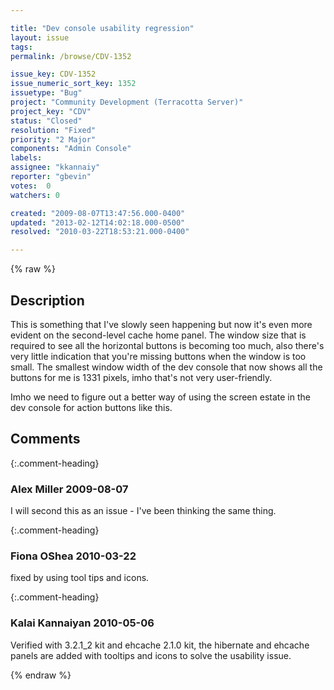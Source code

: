 ```yaml
---

title: "Dev console usability regression"
layout: issue
tags: 
permalink: /browse/CDV-1352

issue_key: CDV-1352
issue_numeric_sort_key: 1352
issuetype: "Bug"
project: "Community Development (Terracotta Server)"
project_key: "CDV"
status: "Closed"
resolution: "Fixed"
priority: "2 Major"
components: "Admin Console"
labels: 
assignee: "kkannaiy"
reporter: "gbevin"
votes:  0
watchers: 0

created: "2009-08-07T13:47:56.000-0400"
updated: "2013-02-12T14:02:18.000-0500"
resolved: "2010-03-22T18:53:21.000-0400"

---
```




{% raw %}



## Description

<div markdown="1" class="description">

This is something that I've slowly seen happening but now it's even more evident on the second-level cache home panel. The window size that is required to see all the horizontal buttons is becoming too much, also there's very little indication that you're missing buttons when the window is too small. The smallest window width of the dev console that now shows all the buttons for me is 1331 pixels, imho that's not very user-friendly.

Imho we need to figure out a better way of using the screen estate in the dev console for action buttons like this.

</div>

## Comments


{:.comment-heading}
### **Alex Miller** <span class="date">2009-08-07</span>

<div markdown="1" class="comment">

I will second this as an issue - I've been thinking the same thing.

</div>


{:.comment-heading}
### **Fiona OShea** <span class="date">2010-03-22</span>

<div markdown="1" class="comment">

fixed by using tool tips and icons.

</div>


{:.comment-heading}
### **Kalai Kannaiyan** <span class="date">2010-05-06</span>

<div markdown="1" class="comment">

Verified with 3.2.1\_2 kit and ehcache 2.1.0 kit, the hibernate and ehcache panels are added with tooltips and icons to solve the usability issue.

</div>



{% endraw %}

